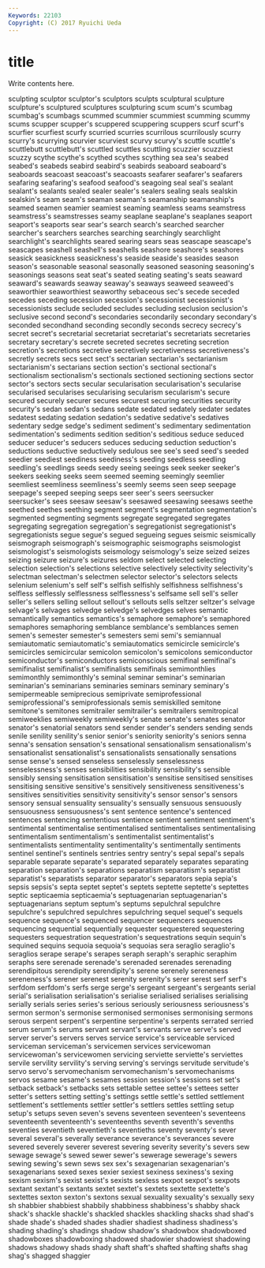 ```yaml
---
Keywords: 22103 
Copyright: (C) 2017 Ryuichi Ueda
---
```


# title

Write contents here.

sculpting sculptor sculptor's sculptors sculpts sculptural sculpture sculpture's sculptured sculptures
sculpturing scum scum's scumbag scumbag's scumbags scummed scummier scummiest scumming
scummy scums scupper scupper's scuppered scuppering scuppers scurf scurf's scurfier
scurfiest scurfy scurried scurries scurrilous scurrilously scurry scurry's scurrying scurvier
scurviest scurvy scurvy's scuttle scuttle's scuttlebutt scuttlebutt's scuttled scuttles scuttling
scuzzier scuzziest scuzzy scythe scythe's scythed scythes scything sea sea's
seabed seabed's seabeds seabird seabird's seabirds seaboard seaboard's seaboards seacoast
seacoast's seacoasts seafarer seafarer's seafarers seafaring seafaring's seafood seafood's seagoing
seal seal's sealant sealant's sealants sealed sealer sealer's sealers sealing
seals sealskin sealskin's seam seam's seaman seaman's seamanship seamanship's seamed
seamen seamier seamiest seaming seamless seams seamstress seamstress's seamstresses seamy
seaplane seaplane's seaplanes seaport seaport's seaports sear sear's search search's
searched searcher searcher's searchers searches searching searchingly searchlight searchlight's searchlights
seared searing sears seas seascape seascape's seascapes seashell seashell's seashells
seashore seashore's seashores seasick seasickness seasickness's seaside seaside's seasides season
season's seasonable seasonal seasonally seasoned seasoning seasoning's seasonings seasons seat
seat's seated seating seating's seats seaward seaward's seawards seaway seaway's
seaways seaweed seaweed's seaworthier seaworthiest seaworthy sebaceous sec's secede seceded
secedes seceding secession secession's secessionist secessionist's secessionists seclude secluded secludes
secluding seclusion seclusion's seclusive second second's secondaries secondarily secondary secondary's
seconded secondhand seconding secondly seconds secrecy secrecy's secret secret's secretarial
secretariat secretariat's secretariats secretaries secretary secretary's secrete secreted secretes secreting
secretion secretion's secretions secretive secretively secretiveness secretiveness's secretly secrets secs
sect sect's sectarian sectarian's sectarianism sectarianism's sectarians section section's sectional
sectional's sectionalism sectionalism's sectionals sectioned sectioning sections sector sector's sectors
sects secular secularisation secularisation's secularise secularised secularises secularising secularism secularism's
secure secured securely securer secures securest securing securities security security's
sedan sedan's sedans sedate sedated sedately sedater sedates sedatest sedating
sedation sedation's sedative sedative's sedatives sedentary sedge sedge's sediment sediment's
sedimentary sedimentation sedimentation's sediments sedition sedition's seditious seduce seduced seducer
seducer's seducers seduces seducing seduction seduction's seductions seductive seductively sedulous
see see's seed seed's seeded seedier seediest seediness seediness's seeding
seedless seedling seedling's seedlings seeds seedy seeing seeings seek seeker
seeker's seekers seeking seeks seem seemed seeming seemingly seemlier seemliest
seemliness seemliness's seemly seems seen seep seepage seepage's seeped seeping
seeps seer seer's seers seersucker seersucker's sees seesaw seesaw's seesawed
seesawing seesaws seethe seethed seethes seething segment segment's segmentation segmentation's
segmented segmenting segments segregate segregated segregates segregating segregation segregation's segregationist
segregationist's segregationists segue segue's segued segueing segues seismic seismically seismograph
seismograph's seismographic seismographs seismologist seismologist's seismologists seismology seismology's seize seized
seizes seizing seizure seizure's seizures seldom select selected selecting selection
selection's selections selective selectively selectivity selectivity's selectman selectman's selectmen selector
selector's selectors selects selenium selenium's self self's selfish selfishly selfishness
selfishness's selfless selflessly selflessness selflessness's selfsame sell sell's seller seller's
sellers selling sellout sellout's sellouts sells seltzer seltzer's selvage selvage's
selvages selvedge selvedge's selvedges selves semantic semantically semantics semantics's semaphore
semaphore's semaphored semaphores semaphoring semblance semblance's semblances semen semen's semester
semester's semesters semi semi's semiannual semiautomatic semiautomatic's semiautomatics semicircle semicircle's
semicircles semicircular semicolon semicolon's semicolons semiconductor semiconductor's semiconductors semiconscious semifinal
semifinal's semifinalist semifinalist's semifinalists semifinals semimonthlies semimonthly semimonthly's seminal seminar
seminar's seminarian seminarian's seminarians seminaries seminars seminary seminary's semipermeable semiprecious
semiprivate semiprofessional semiprofessional's semiprofessionals semis semiskilled semitone semitone's semitones semitrailer
semitrailer's semitrailers semitropical semiweeklies semiweekly semiweekly's senate senate's senates senator
senator's senatorial senators send sender sender's senders sending sends senile
senility senility's senior senior's seniority seniority's seniors senna senna's sensation
sensation's sensational sensationalism sensationalism's sensationalist sensationalist's sensationalists sensationally sensations sense
sense's sensed senseless senselessly senselessness senselessness's senses sensibilities sensibility sensibility's
sensible sensibly sensing sensitisation sensitisation's sensitise sensitised sensitises sensitising sensitive
sensitive's sensitively sensitiveness sensitiveness's sensitives sensitivities sensitivity sensitivity's sensor sensor's
sensors sensory sensual sensuality sensuality's sensually sensuous sensuously sensuousness sensuousness's
sent sentence sentence's sentenced sentences sentencing sententious sentience sentient sentiment
sentiment's sentimental sentimentalise sentimentalised sentimentalises sentimentalising sentimentalism sentimentalism's sentimentalist sentimentalist's
sentimentalists sentimentality sentimentality's sentimentally sentiments sentinel sentinel's sentinels sentries sentry
sentry's sepal sepal's sepals separable separate separate's separated separately separates
separating separation separation's separations separatism separatism's separatist separatist's separatists separator
separator's separators sepia sepia's sepsis sepsis's septa septet septet's septets
septette septette's septettes septic septicaemia septicaemia's septuagenarian septuagenarian's septuagenarians septum
septum's septums sepulchral sepulchre sepulchre's sepulchred sepulchres sepulchring sequel sequel's
sequels sequence sequence's sequenced sequencer sequencers sequences sequencing sequential sequentially
sequester sequestered sequestering sequesters sequestration sequestration's sequestrations sequin sequin's sequined
sequins sequoia sequoia's sequoias sera seraglio seraglio's seraglios serape serape's
serapes seraph seraph's seraphic seraphim seraphs sere serenade serenade's serenaded
serenades serenading serendipitous serendipity serendipity's serene serenely sereneness sereneness's serener
serenest serenity serenity's serer serest serf serf's serfdom serfdom's serfs
serge serge's sergeant sergeant's sergeants serial serial's serialisation serialisation's serialise
serialised serialises serialising serially serials series series's serious seriously seriousness
seriousness's sermon sermon's sermonise sermonised sermonises sermonising sermons serous serpent
serpent's serpentine serpentine's serpents serrated serried serum serum's serums servant
servant's servants serve serve's served server server's servers serves service
service's serviceable serviced serviceman serviceman's servicemen services servicewoman servicewoman's servicewomen
servicing serviette serviette's serviettes servile servility servility's serving serving's servings
servitude servitude's servo servo's servomechanism servomechanism's servomechanisms servos sesame sesame's
sesames session session's sessions set set's setback setback's setbacks sets
settable settee settee's settees setter setter's setters setting setting's settings
settle settle's settled settlement settlement's settlements settler settler's settlers settles
settling setup setup's setups seven seven's sevens seventeen seventeen's seventeens
seventeenth seventeenth's seventeenths seventh seventh's sevenths seventies seventieth seventieth's seventieths
seventy seventy's sever several several's severally severance severance's severances severe
severed severely severer severest severing severity severity's severs sew sewage
sewage's sewed sewer sewer's sewerage sewerage's sewers sewing sewing's sewn
sews sex sex's sexagenarian sexagenarian's sexagenarians sexed sexes sexier sexiest
sexiness sexiness's sexing sexism sexism's sexist sexist's sexists sexless sexpot
sexpot's sexpots sextant sextant's sextants sextet sextet's sextets sextette sextette's
sextettes sexton sexton's sextons sexual sexuality sexuality's sexually sexy sh
shabbier shabbiest shabbily shabbiness shabbiness's shabby shack shack's shackle shackle's
shackled shackles shackling shacks shad shad's shade shade's shaded shades
shadier shadiest shadiness shadiness's shading shading's shadings shadow shadow's shadowbox
shadowboxed shadowboxes shadowboxing shadowed shadowier shadowiest shadowing shadows shadowy shads
shady shaft shaft's shafted shafting shafts shag shag's shagged shaggier
